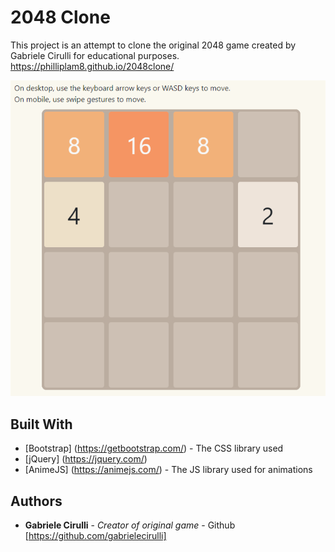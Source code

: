 # 2048 Clone
This project is an attempt to clone the original 2048 game created by Gabriele Cirulli for educational purposes.
https://philliplam8.github.io/2048clone/

![demo image](https://github.com/philliplam8/2048clone/blob/main/2048%20demo%20image.png?raw=true)

## Built With

* [Bootstrap] (https://getbootstrap.com/) - The CSS library used
* [jQuery] (https://jquery.com/)
* [AnimeJS] (https://animejs.com/) - The JS library used for animations

## Authors
* **Gabriele Cirulli** - *Creator of original game* - Github [https://github.com/gabrielecirulli]
